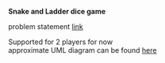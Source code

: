 <b>Snake and Ladder dice game </b>

problem statement [link](https://workat.tech/machine-coding/practice/snake-and-ladder-problem-zgtac9lxwntg)

Supported for 2 players for now
<br>
approximate UML diagram can be found [here](https://app.diagrams.net/#G1VCO2f1TPJ5qBCNVT79k4amOytNd94L_f#%7B%22pageId%22%3A%22C5RBs43oDa-KdzZeNtuy%22%7D) 
